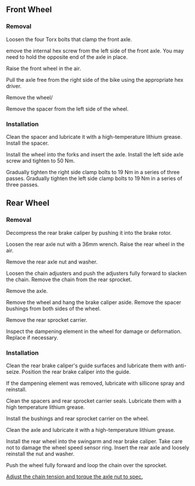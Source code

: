 ## Front Wheel

### Removal

Loosen the four Torx bolts that clamp the front axle.

emove the internal hex screw from the left side of the front axle. You may need to hold the opposite end of the axle in place.

Raise the front wheel in the air.

Pull the axle free from the right side of the bike using the appropriate hex driver.

Remove the wheel/

Remove the spacer from the left side of the wheel.

### Installation

Clean the spacer and lubricate it with a high-temperature lithium grease. Install the spacer.

Install the wheel into the forks and insert the axle. Install the left side axle screw and tighten to 50 Nm.

Gradually tighten the right side clamp bolts to 19 Nm in a series of three passes. Gradually tighten the left side clamp bolts to 19 Nm in a series of three passes.

## Rear Wheel

### Removal

Decompress the rear brake caliper by pushing it into the brake rotor. 

Loosen the rear axle nut with a 36mm wrench. Raise the rear wheel in the air.

Remove the rear axle nut and washer.

Loosen the chain adjusters and push the adjusters fully forward to slacken the chain. Remove the chain from the rear sprocket.

Remove the axle.

Remove the wheel and hang the brake caliper aside. Remove the spacer bushings from both sides of the wheel. 

Remove the rear sprocket carrier.

Inspect the dampening element in the wheel for damage or deformation. Replace if necessary.

### Installation

Clean the rear brake caliper's guide surfaces and lubricate them with anti-seize. Position the rear brake caliper into the guide.

If the dampening element was removed, lubricate with sillicone spray and reinstall.

Clean the spacers and rear sprocket carrier seals. Lubricate them with a high temperature lithium grease.

Install the bushings and rear sprocket carrier on the wheel.

Clean the axle and lubricate it with a high-temperature lithium grease.

Install the rear wheel into the swingarm and rear brake caliper. Take care not to damage the wheel speed sensor ring. Insert the rear axle and loosely reinstall the nut and washer.

Push the wheel fully forward and loop the chain over the sprocket.

[Adjust the chain tension and torque the axle nut to spec.](chain-and-sprocket.md#chain-tension)